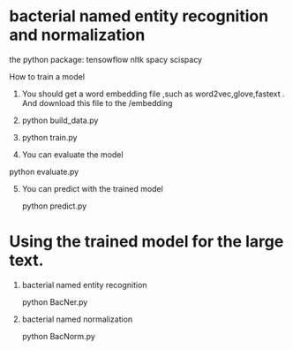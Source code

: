 #  bacterial named entity recognition and normalization

the python package:
tensowflow
nltk
spacy
scispacy

How to train a model
1. You should get a word embedding file ,such as word2vec,glove,fastext . And download this file to the /embedding

2. python build_data.py

3. python train.py

4. You can evaluate the model 
    
  python evaluate.py

5. You can predict with the trained model

   python predict.py



# Using the trained model for the large text.

1. bacterial named entity recognition

   python BacNer.py
   
2. bacterial named normalization

   python BacNorm.py
   

